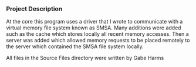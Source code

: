 ### Project Description
At the core this program uses a driver that I wrote to communicate with a virtual memory file system known as SMSA. Many
additions were added such as the cache which stores locally all recent memory accesses. Then a server was added which 
allowed memory requests to be placed remotely to the server which contained the SMSA file system locally.

All files in the Source Files directory were written by Gabe Harms

